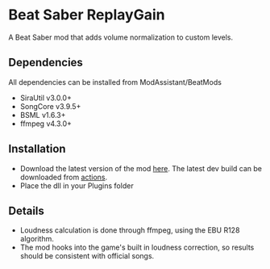 # Beat Saber ReplayGain

A Beat Saber mod that adds volume normalization to custom levels.

## Dependencies

All dependencies can be installed from ModAssistant/BeatMods
* SiraUtil v3.0.0+
* SongCore v3.9.5+
* BSML v1.6.3+
* ffmpeg v4.3.0+

## Installation

* Download the latest version of the mod [here](https://github.com/jpdown/BSReplayGain/releases). The latest dev build can be downloaded from [actions](https://github.com/jpdown/BSReplayGain/actions).
* Place the dll in your Plugins folder

## Details

* Loudness calculation is done through ffmpeg, using the EBU R128 algorithm.
* The mod hooks into the game's built in loudness correction, so results should be consistent with official songs.
